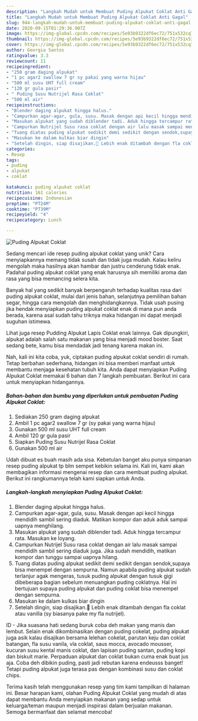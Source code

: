 ```yaml
---
description: "Langkah Mudah untuk Membuat Puding Alpukat Coklat Anti Gagal"
title: "Langkah Mudah untuk Membuat Puding Alpukat Coklat Anti Gagal"
slug: 944-langkah-mudah-untuk-membuat-puding-alpukat-coklat-anti-gagal
date: 2020-09-15T01:29:36.907Z
image: https://img-global.cpcdn.com/recipes/5e93b9322df6ec72/751x532cq70/puding-alpukat-coklat-foto-resep-utama.jpg
thumbnail: https://img-global.cpcdn.com/recipes/5e93b9322df6ec72/751x532cq70/puding-alpukat-coklat-foto-resep-utama.jpg
cover: https://img-global.cpcdn.com/recipes/5e93b9322df6ec72/751x532cq70/puding-alpukat-coklat-foto-resep-utama.jpg
author: Georgia Santos
ratingvalue: 3.3
reviewcount: 11
recipeingredient:
- "250 gram daging alpukat"
- "1 pc agar2 swallow 7 gr sy pakai yang warna hijau"
- "500 ml susu UHT full cream"
- "120 gr gula pasir"
- " Puding Susu Nutrijel Rasa Coklat"
- "500 ml air"
recipeinstructions:
- "Blender daging alpukat hingga halus."
- "Campurkan agar-agar, gula, susu. Masak dengan api kecil hingga mendidih sambil sering diaduk. Matikan kompor dan aduk aduk sampai uapnya menghilang."
- "Masukan alpukat yang sudah diblender tadi. Aduk hingga tercampur rata. Masukan ke loyang."
- "Campurkan Nutrijel Susu rasa coklat dengan air lalu masak sampai mendidih sambil sering diaduk juga. Jika sudah mendidih, matikan kompor dan tunggu sampai uapnya hilang."
- "Tuang diatas puding alpukat sedikit demi sedikit dengan sendok,supaya bisa menempel dengan sempurna. Namun apabila puding alpukat sudah terlanjur agak mengeras, tusuk puding alpukat dengan tusuk gigi dibeberapa bagian sebelum menuangkan puding coklatnya. Hal ini bertujuan supaya puding alpukat dan puding coklat bisa menempel dengan sempurna."
- "Masukan ke dalam kulkas biar dingin"
- "Setelah dingin, siap disajikan.🥰 Lebih enak ditambah dengan fla coklat atau vanilla (sy biasanya pake my fla nutrijel)."
categories:
- Resep
tags:
- puding
- alpukat
- coklat

katakunci: puding alpukat coklat 
nutrition: 161 calories
recipecuisine: Indonesian
preptime: "PT24M"
cooktime: "PT39M"
recipeyield: "4"
recipecategory: Lunch

---
```



![Puding Alpukat Coklat](https://img-global.cpcdn.com/recipes/5e93b9322df6ec72/751x532cq70/puding-alpukat-coklat-foto-resep-utama.jpg)

Sedang mencari ide resep puding alpukat coklat yang unik? Cara menyiapkannya memang tidak susah dan tidak juga mudah. Kalau keliru mengolah maka hasilnya akan hambar dan justru cenderung tidak enak. Padahal puding alpukat coklat yang enak harusnya sih memiliki aroma dan rasa yang bisa memancing selera kita.

Banyak hal yang sedikit banyak berpengaruh terhadap kualitas rasa dari puding alpukat coklat, mulai dari jenis bahan, selanjutnya pemilihan bahan segar, hingga cara mengolah dan menghidangkannya. Tidak usah pusing jika hendak menyiapkan puding alpukat coklat enak di mana pun anda berada, karena asal sudah tahu triknya maka hidangan ini dapat menjadi suguhan istimewa.

Lihat juga resep Pudding Alpukat Lapis Coklat enak lainnya. Gak dipungkiri, alpukat adalah salah satu makanan yang bisa menjadi mood boster. Saat sedang bete, kamu bisa mendadak jadi tenang karena makan ini.


Nah, kali ini kita coba, yuk, ciptakan puding alpukat coklat sendiri di rumah. Tetap berbahan sederhana, hidangan ini bisa memberi manfaat untuk membantu menjaga kesehatan tubuh kita. Anda dapat menyiapkan Puding Alpukat Coklat memakai 6 bahan dan 7 langkah pembuatan. Berikut ini cara untuk menyiapkan hidangannya.

<!--inarticleads1-->

##### Bahan-bahan dan bumbu yang diperlukan untuk pembuatan Puding Alpukat Coklat:

1. Sediakan 250 gram daging alpukat
1. Ambil 1 pc agar2 swallow 7 gr (sy pakai yang warna hijau)
1. Gunakan 500 ml susu UHT full cream
1. Ambil 120 gr gula pasir
1. Siapkan  Puding Susu Nutrijel Rasa Coklat
1. Gunakan 500 ml air


Udah dibuat es buah masih ada sisa. Kebetulan banget aku punya simpanan resep puding alpukat tp blm sempet kebikin selama ini. Kali ini, kami akan membagikan informasi mengenai resep dan cara membuat puding alpukat. Berikut ini rangkumannya telah kami siapkan untuk Anda. 

<!--inarticleads2-->

##### Langkah-langkah menyiapkan Puding Alpukat Coklat:

1. Blender daging alpukat hingga halus.
1. Campurkan agar-agar, gula, susu. Masak dengan api kecil hingga mendidih sambil sering diaduk. Matikan kompor dan aduk aduk sampai uapnya menghilang.
1. Masukan alpukat yang sudah diblender tadi. Aduk hingga tercampur rata. Masukan ke loyang.
1. Campurkan Nutrijel Susu rasa coklat dengan air lalu masak sampai mendidih sambil sering diaduk juga. Jika sudah mendidih, matikan kompor dan tunggu sampai uapnya hilang.
1. Tuang diatas puding alpukat sedikit demi sedikit dengan sendok,supaya bisa menempel dengan sempurna. Namun apabila puding alpukat sudah terlanjur agak mengeras, tusuk puding alpukat dengan tusuk gigi dibeberapa bagian sebelum menuangkan puding coklatnya. Hal ini bertujuan supaya puding alpukat dan puding coklat bisa menempel dengan sempurna.
1. Masukan ke dalam kulkas biar dingin
1. Setelah dingin, siap disajikan.🥰 Lebih enak ditambah dengan fla coklat atau vanilla (sy biasanya pake my fla nutrijel).


ID - Jika suasana hati sedang buruk coba deh makan yang manis dan lembut. Selain enak dikombinasikan dengan puding cokelat, puding alpukat juga asik kalau disajikan bersama lelehan cokelat, parutan keju dan coklat batangan, fla susu vanila, vla coklat, saus mocca, avocado mousser, kucuran susu kental manis coklat, dan lapisan puding santan, puding kopi dan biskuit marie. Perpaduan alpukat dan coklat bukan cuma enak buat jus aja. Coba deh dibikin puding, pasti jadi rebutan karena endeusss banget! Tetapi puding alpukat juga terasa pas dengan kombinasi susu dan coklat chips. 

Terima kasih telah menggunakan resep yang tim kami tampilkan di halaman ini. Besar harapan kami, olahan Puding Alpukat Coklat yang mudah di atas dapat membantu Anda menyiapkan makanan yang sedap untuk keluarga/teman maupun menjadi inspirasi dalam berjualan makanan. Semoga bermanfaat dan selamat mencoba!
